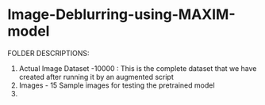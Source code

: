 # Image-Deblurring-using-MAXIM-model
FOLDER DESCRIPTIONS:
1) Actual Image Dataset -10000 : This is the complete dataset that we have created after running it by an augmented script
2) Images - 15 Sample images for testing the pretrained model
3) 
